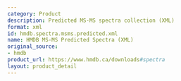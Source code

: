 ```yaml
---
category: Product
description: Predicted MS-MS spectra collection (XML)
format: xml
id: hmdb.spectra.msms.predicted.xml
name: HMDB MS-MS Predicted Spectra (XML)
original_source:
- hmdb
product_url: https://www.hmdb.ca/downloads#spectra
layout: product_detail
---
```

